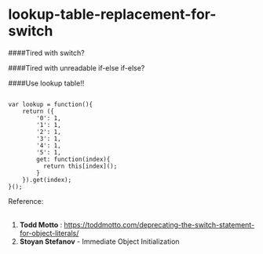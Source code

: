 # lookup-table-replacement-for-switch

####Tired with switch?

####Tired with unreadable if-else if-else?

####Use lookup table!!

<pre><code>
var lookup = function(){                        
    return ({
        '0': 1,
        '1': 1,
        '2': 1,
        '3': 1,
        '4': 1,
        '5': 1,
        get: function(index){
          return this[index]();
        }
    }).get(index);
}();
</code></pre>

Reference:<br/><br/>
1. <b>Todd Motto</b> : https://toddmotto.com/deprecating-the-switch-statement-for-object-literals/ <br/>
2. <b>Stoyan Stefanov</b> - Immediate Object Initialization <br/>
